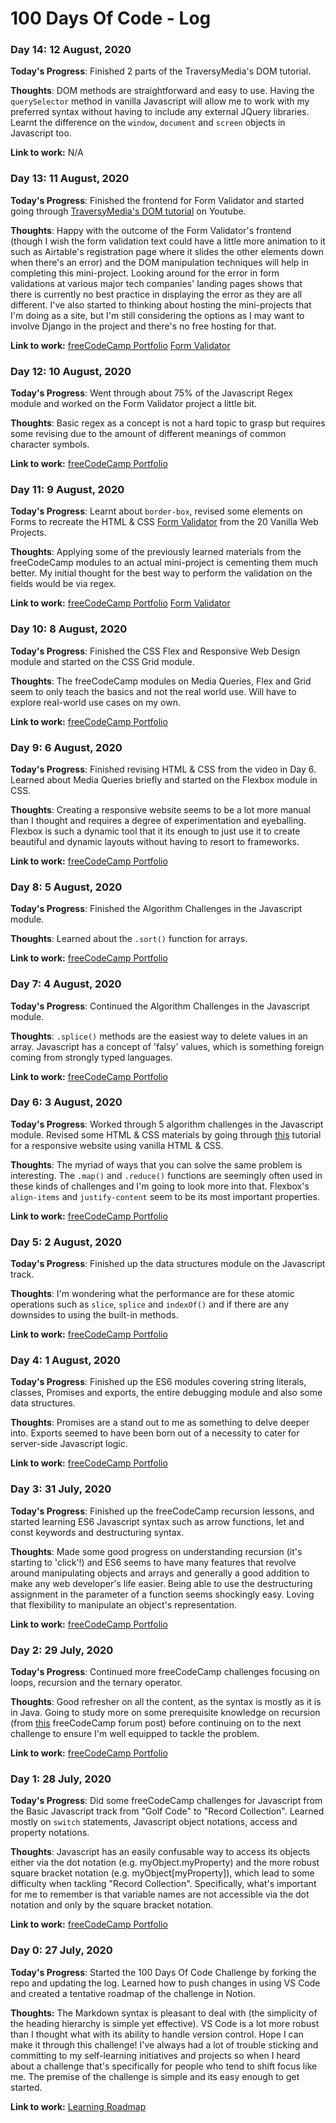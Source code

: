 # 100 Days Of Code - Log

### Day 14: 12 August, 2020

**Today's Progress**: Finished 2 parts of the TraversyMedia's DOM tutorial.

**Thoughts**: DOM methods are straightforward and easy to use. Having the `querySelector` method in vanilla Javascript will allow me to work with my preferred syntax without having to include any external JQuery libraries. Learnt the difference on the `window`, `document` and `screen` objects in Javascript too.

**Link to work:** N/A

### Day 13: 11 August, 2020

**Today's Progress**: Finished the frontend for Form Validator and started going through [TraversyMedia's DOM tutorial](https://www.youtube.com/watch?v=0ik6X4DJKCc&list=PLillGF-RfqbYE6Ik_EuXA2iZFcE082B3s) on Youtube.

**Thoughts**: Happy with the outcome of the Form Validator's frontend (though I wish the form validation text could have a little more animation to it such as Airtable's registration page where it slides the other elements down when there's an error) and the DOM manipulation techniques will help in completing this mini-project. Looking around for the error in form validations at various major tech companies' landing pages shows that there is currently no best practice in displaying the error as they are all different. I've also started to thinking about hosting the mini-projects that I'm doing as a site, but I'm still considering the options as I may want to involve Django in the project and there's no free hosting for that.

**Link to work:** [freeCodeCamp Portfolio](https://www.freecodecamp.org/rashidujang)
[Form Validator]()

### Day 12: 10 August, 2020

**Today's Progress**: Went through about 75% of the Javascript Regex module and worked on the Form Validator project a little bit.

**Thoughts**: Basic regex as a concept is not a hard topic to grasp but requires some revising due to the amount of different meanings of common character symbols.

**Link to work:** [freeCodeCamp Portfolio](https://www.freecodecamp.org/rashidujang)

### Day 11: 9 August, 2020

**Today's Progress**: Learnt about `border-box`, revised some elements on Forms to recreate the HTML & CSS [Form Validator](https://vanillawebprojects.com/projects/form-validator/) from the 20 Vanilla Web Projects.

**Thoughts**: Applying some of the previously learned materials from the freeCodeCamp modules to an actual mini-project is cementing them much better. My initial thought for the best way to perform the validation on the fields would be via regex. 

**Link to work:** [freeCodeCamp Portfolio](https://www.freecodecamp.org/rashidujang)
[Form Validator]()

### Day 10: 8 August, 2020

**Today's Progress**: Finished the CSS Flex and Responsive Web Design module and started on the CSS Grid module.

**Thoughts**: The freeCodeCamp modules on Media Queries, Flex and Grid seem to only teach the basics and not the real world use. Will have to explore real-world use cases on my own.

**Link to work:** [freeCodeCamp Portfolio](https://www.freecodecamp.org/rashidujang)

### Day 9: 6 August, 2020

**Today's Progress**: Finished revising HTML & CSS from the video in Day 6. Learned about Media Queries briefly and started on the Flexbox module in CSS.

**Thoughts**: Creating a responsive website seems to be a lot more manual than I thought and requires a degree of experimentation and eyeballing. Flexbox is such a dynamic tool that it its enough to just use it to create beautiful and dynamic layouts without having to resort to frameworks.

**Link to work:** [freeCodeCamp Portfolio](https://www.freecodecamp.org/rashidujang)

### Day 8: 5 August, 2020

**Today's Progress**: Finished the Algorithm Challenges in the Javascript module.

**Thoughts**: Learned about the `.sort()` function for arrays.

**Link to work:** [freeCodeCamp Portfolio](https://www.freecodecamp.org/rashidujang)

### Day 7: 4 August, 2020

**Today's Progress**: Continued the Algorithm Challenges in the Javascript module.

**Thoughts**: `.splice()` methods are the easiest way to delete values in an array. Javascript has a concept of 'falsy' values, which is something foreign coming from strongly typed languages.

**Link to work:** [freeCodeCamp Portfolio](https://www.freecodecamp.org/rashidujang)

### Day 6: 3 August, 2020

**Today's Progress**: Worked through 5 algorithm challenges in the Javascript module. Revised some HTML & CSS materials by going through [this](https://www.youtube.com/watch?v=ZeDP-rzOnAA) tutorial for a responsive website using vanilla HTML & CSS. 

**Thoughts**: The myriad of ways that you can solve the same problem is interesting. The `.map()` and `.reduce()` functions are seemingly often used in these kinds of challenges and I'm going to look more into that. Flexbox's `align-items` and `justify-content` seem to be its most important properties.

**Link to work:** [freeCodeCamp Portfolio](https://www.freecodecamp.org/rashidujang)

### Day 5: 2 August, 2020

**Today's Progress**: Finished up the data structures module on the Javascript track.

**Thoughts**: I'm wondering what the performance are for these atomic operations such as `slice`, `splice` and `indexOf()` and if there are any downsides to using the built-in methods.

**Link to work:** [freeCodeCamp Portfolio](https://www.freecodecamp.org/rashidujang)

### Day 4: 1 August, 2020

**Today's Progress**: Finished up the ES6 modules covering string literals, classes, Promises and exports, the entire debugging module and also some data structures.

**Thoughts**: Promises are a stand out to me as something to delve deeper into. Exports seemed to have been born out of a necessity to cater for server-side Javascript logic. 

**Link to work:** [freeCodeCamp Portfolio](https://www.freecodecamp.org/rashidujang)

### Day 3: 31 July, 2020

**Today's Progress**: Finished up the freeCodeCamp recursion lessons, and started learning ES6 Javascript syntax such as arrow functions, let and const keywords and destructuring syntax.

**Thoughts**: Made some good progress on understanding recursion (it's starting to 'click'!) and ES6 seems to have many features that revolve around manipulating objects and arrays and generally a good addition to make any web developer's life easier. Being able to use the destructuring assignment in the parameter of a function seems shockingly easy. Loving that flexibility to manipulate an object's representation.

**Link to work:** [freeCodeCamp Portfolio](https://www.freecodecamp.org/rashidujang)

### Day 2: 29 July, 2020

**Today's Progress**: Continued more freeCodeCamp challenges focusing on loops, recursion and the ternary operator.

**Thoughts**: Good refresher on all the content, as the syntax is mostly as it is in Java. Going to study more on some prerequisite knowledge on recursion (from [this](https://forum.freecodecamp.org/t/freecodecamp-challenge-guide-use-recursion-to-create-a-countdown/305925) freeCodeCamp forum post) before continuing on to the next challenge to ensure I'm well equipped to tackle the problem.

**Link to work:** [freeCodeCamp Portfolio](https://www.freecodecamp.org/rashidujang)

### Day 1: 28 July, 2020

**Today's Progress**: Did some freeCodeCamp challenges for Javascript from the Basic Javascript track from "Golf Code" to "Record Collection". Learned mostly on `switch` statements, Javascript object notations, access and property notations.

**Thoughts**: Javascript has an easily confusable way to access its objects either via the dot notation (e.g. myObject.myProperty) and the more robust square bracket notation (e.g. myObject\[myProperty\]), which lead to some difficulty when tackling "Record Collection". Specifically, what's important for me to remember is that variable names are not accessible via the dot notation and only by the square bracket notation. 

**Link to work:** [freeCodeCamp Portfolio](https://www.freecodecamp.org/rashidujang)

### Day 0: 27 July, 2020

**Today's Progress**: Started the 100 Days Of Code Challenge by forking the repo and updating the log. Learned how to push changes in using VS Code and created a tentative roadmap of the challenge in Notion.

**Thoughts:** The Markdown syntax is pleasant to deal with (the simplicity of the heading hierarchy is simple yet effective). VS Code is a lot more robust than I thought what with its ability to handle version control. Hope I can make it through this challenge! I've always had a lot of trouble sticking and committing to my self-learning initiatives and projects so when I heard about a challenge that's specifically for people who tend to shift focus like me. The premise of the challenge is simple and its easy enough to get started.

**Link to work:** [Learning Roadmap](https://www.notion.so/6718fff81f0e4e699563a22e05826eef?v=d92ae18b60424512b9be5b0614b5d1bd)

<!--### Day 0: February 30, 2016 (Example 1)
##### (delete me or comment me out)

**Today's Progress**: Fixed CSS, worked on canvas functionality for the app.

**Thoughts:** I really struggled with CSS, but, overall, I feel like I am slowly getting better at it. Canvas is still new for me, but I managed to figure out some basic functionality.

**Link to work:** [Calculator App](http://www.example.com)

### Day 0: February 30, 2016 (Example 2)
##### (delete me or comment me out)

**Today's Progress**: Fixed CSS, worked on canvas functionality for the app.

**Thoughts**: I really struggled with CSS, but, overall, I feel like I am slowly getting better at it. Canvas is still new for me, but I managed to figure out some basic functionality.

**Link(s) to work**: [Calculator App](http://www.example.com)


### Day 1: June 27, Monday

**Today's Progress**: I've gone through many exercises on FreeCodeCamp.

**Thoughts** I've recently started coding, and it's a great feeling when I finally solve an algorithm challenge after a lot of attempts and hours spent.

**Link(s) to work**
1. [Find the Longest Word in a String](https://www.freecodecamp.com/challenges/find-the-longest-word-in-a-string)
2. [Title Case a Sentence](https://www.freecodecamp.com/challenges/title-case-a-sentence)-->
